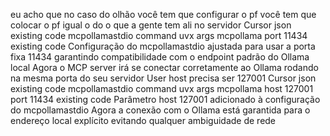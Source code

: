 eu acho que no caso do olhão você tem que configurar o pf você tem que colocar o pf igual o do o que a gente tem ali no servidor
Cursor
json
  existing code 
mcpollamastdio 
command uvx
args mcpollama port 11434
  existing code 
 Configuração do mcpollamastdio ajustada para usar a porta fixa 11434 garantindo compatibilidade com o endpoint padrão do Ollama local
Agora o MCP server irá se conectar corretamente ao Ollama rodando na mesma porta do seu servidor
User
host precisa ser 127001
Cursor
json
  existing code 
mcpollamastdio 
command uvx
args mcpollama host 127001 port 11434
  existing code 
 Parâmetro host 127001 adicionado à configuração do mcpollamastdio
Agora a conexão com o Ollama está garantida para o endereço local explícito evitando qualquer ambiguidade de rede